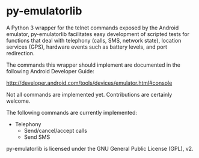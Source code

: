 py-emulatorlib
==============

A Python 3 wrapper for the telnet commands exposed by the Android emulator, py-emulatorlib facilitates easy development of scripted tests for functions that deal with telephony (calls, SMS, network state), location services (GPS), hardware events such as battery levels, and port redirection.

The commands this wrapper should implement are documented in the following Android Developer Guide:

http://developer.android.com/tools/devices/emulator.html#console

Not all commands are implemented yet. Contributions are certainly welcome.

The following commands are currently implemented:

* Telephony
  * Send/cancel/accept calls
  * Send SMS

py-emulatorlib is licensed under the GNU General Public License (GPL), v2.
